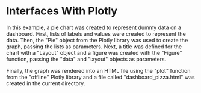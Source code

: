# Interfaces With Plotly
 
In this example, a pie chart was created to represent dummy data on a dashboard. First, lists of labels and values were created to represent the data. Then, the "Pie" object from the Plotly library was used to create the graph, passing the lists as parameters. Next, a title was defined for the chart with a "Layout" object and a figure was created with the "Figure" function, passing the "data" and "layout" objects as parameters.

Finally, the graph was rendered into an HTML file using the "plot" function from the "offline" Plotly library and a file called "dashboard_pizza.html" was created in the current directory.
